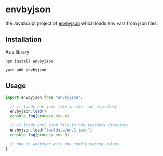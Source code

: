 # envbyjson

the JavaScript project of [envbyjson](https://github.com/lifthus/envbyjson) which loads env vars from json files.

## Installation

As a library

```shell
npm install envbyjson

yarn add envbyjson
```

## Usage

```javascript
import envbyjson from "envbyjson";

  // it loads env.json file in the root directory
  envbyjson.load()
  console.log(process.env.A)

  // it loads env2.json file in the testdata directory
  envbyjson.load("testdata/env2.json")
  console.log(process.env.B)

  // now do whatever with the configuration values.
}

```
